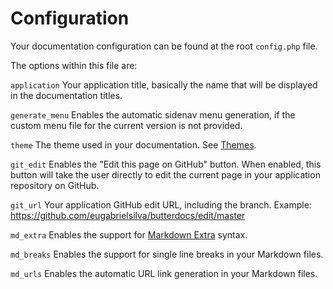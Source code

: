 # Configuration
Your documentation configuration can be found at the root `config.php` file.

The options within this file are:

`application`
Your application title, basically the name that will be displayed in the documentation titles.

`generate_menu`
Enables the automatic sidenav menu generation, if the custom menu file for the current version is not provided.

`theme`
The theme used in your documentation. See [Themes](customization/themes).

`git_edit`
Enables the "Edit this page on GitHub" button.
When enabled, this button will take the user directly to edit the current page in your application repository on GitHub.

`git_url`
Your application GitHub edit URL, including the branch.
Example: https://github.com/eugabrielsilva/butterdocs/edit/master

`md_extra`
Enables the support for [Markdown Extra](https://michelf.ca/projects/php-markdown/extra) syntax.

`md_breaks`
Enables the support for single line breaks in your Markdown files.

`md_urls`
Enables the automatic URL link generation in your Markdown files.